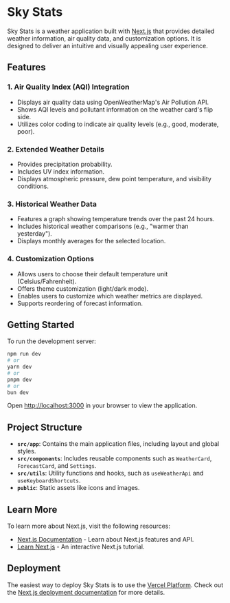 # Sky Stats

Sky Stats is a weather application built with [Next.js](https://nextjs.org) that provides detailed weather information, air quality data, and customization options. It is designed to deliver an intuitive and visually appealing user experience.

## Features

### 1. Air Quality Index (AQI) Integration

- Displays air quality data using OpenWeatherMap's Air Pollution API.
- Shows AQI levels and pollutant information on the weather card's flip side.
- Utilizes color coding to indicate air quality levels (e.g., good, moderate, poor).

### 2. Extended Weather Details

- Provides precipitation probability.
- Includes UV index information.
- Displays atmospheric pressure, dew point temperature, and visibility conditions.

### 3. Historical Weather Data

- Features a graph showing temperature trends over the past 24 hours.
- Includes historical weather comparisons (e.g., "warmer than yesterday").
- Displays monthly averages for the selected location.

### 4. Customization Options

- Allows users to choose their default temperature unit (Celsius/Fahrenheit).
- Offers theme customization (light/dark mode).
- Enables users to customize which weather metrics are displayed.
- Supports reordering of forecast information.

## Getting Started

To run the development server:

```bash
npm run dev
# or
yarn dev
# or
pnpm dev
# or
bun dev
```

Open [http://localhost:3000](http://localhost:3000) in your browser to view the application.

## Project Structure

- **`src/app`**: Contains the main application files, including layout and global styles.
- **`src/components`**: Includes reusable components such as `WeatherCard`, `ForecastCard`, and `Settings`.
- **`src/utils`**: Utility functions and hooks, such as `useWeatherApi` and `useKeyboardShortcuts`.
- **`public`**: Static assets like icons and images.

## Learn More

To learn more about Next.js, visit the following resources:

- [Next.js Documentation](https://nextjs.org/docs) - Learn about Next.js features and API.
- [Learn Next.js](https://nextjs.org/learn) - An interactive Next.js tutorial.

## Deployment

The easiest way to deploy Sky Stats is to use the [Vercel Platform](https://vercel.com). Check out the [Next.js deployment documentation](https://nextjs.org/docs/app/building-your-application/deploying) for more details.
